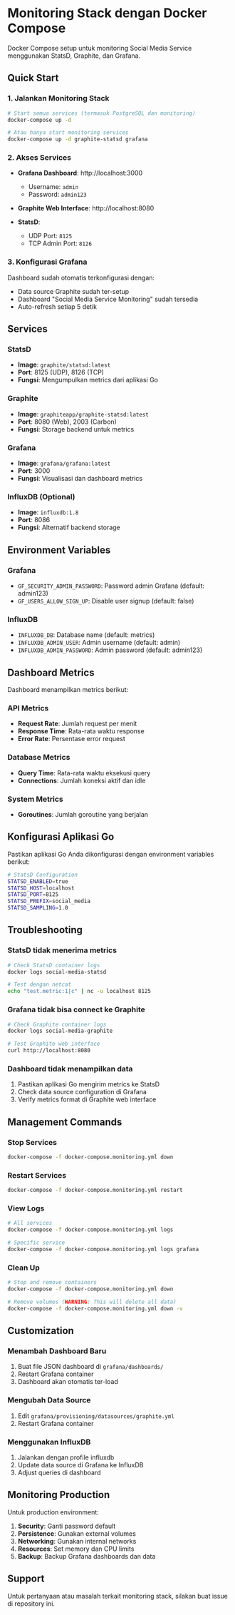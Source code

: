 # Monitoring Stack dengan Docker Compose

Docker Compose setup untuk monitoring Social Media Service menggunakan StatsD, Graphite, dan Grafana.

## Quick Start

### 1. Jalankan Monitoring Stack

```bash
# Start semua services (termasuk PostgreSQL dan monitoring)
docker-compose up -d

# Atau hanya start monitoring services
docker-compose up -d graphite-statsd grafana
```

### 2. Akses Services

- **Grafana Dashboard**: http://localhost:3000

  - Username: `admin`
  - Password: `admin123`

- **Graphite Web Interface**: http://localhost:8080

- **StatsD**:
  - UDP Port: `8125`
  - TCP Admin Port: `8126`

### 3. Konfigurasi Grafana

Dashboard sudah otomatis terkonfigurasi dengan:

- Data source Graphite sudah ter-setup
- Dashboard "Social Media Service Monitoring" sudah tersedia
- Auto-refresh setiap 5 detik

## Services

### StatsD

- **Image**: `graphite/statsd:latest`
- **Port**: 8125 (UDP), 8126 (TCP)
- **Fungsi**: Mengumpulkan metrics dari aplikasi Go

### Graphite

- **Image**: `graphiteapp/graphite-statsd:latest`
- **Port**: 8080 (Web), 2003 (Carbon)
- **Fungsi**: Storage backend untuk metrics

### Grafana

- **Image**: `grafana/grafana:latest`
- **Port**: 3000
- **Fungsi**: Visualisasi dan dashboard metrics

### InfluxDB (Optional)

- **Image**: `influxdb:1.8`
- **Port**: 8086
- **Fungsi**: Alternatif backend storage

## Environment Variables

### Grafana

- `GF_SECURITY_ADMIN_PASSWORD`: Password admin Grafana (default: admin123)
- `GF_USERS_ALLOW_SIGN_UP`: Disable user signup (default: false)

### InfluxDB

- `INFLUXDB_DB`: Database name (default: metrics)
- `INFLUXDB_ADMIN_USER`: Admin username (default: admin)
- `INFLUXDB_ADMIN_PASSWORD`: Admin password (default: admin123)

## Dashboard Metrics

Dashboard menampilkan metrics berikut:

### API Metrics

- **Request Rate**: Jumlah request per menit
- **Response Time**: Rata-rata waktu response
- **Error Rate**: Persentase error request

### Database Metrics

- **Query Time**: Rata-rata waktu eksekusi query
- **Connections**: Jumlah koneksi aktif dan idle

### System Metrics

- **Goroutines**: Jumlah goroutine yang berjalan

## Konfigurasi Aplikasi Go

Pastikan aplikasi Go Anda dikonfigurasi dengan environment variables berikut:

```bash
# StatsD Configuration
STATSD_ENABLED=true
STATSD_HOST=localhost
STATSD_PORT=8125
STATSD_PREFIX=social_media
STATSD_SAMPLING=1.0
```

## Troubleshooting

### StatsD tidak menerima metrics

```bash
# Check StatsD container logs
docker logs social-media-statsd

# Test dengan netcat
echo "test.metric:1|c" | nc -u localhost 8125
```

### Grafana tidak bisa connect ke Graphite

```bash
# Check Graphite container logs
docker logs social-media-graphite

# Test Graphite web interface
curl http://localhost:8080
```

### Dashboard tidak menampilkan data

1. Pastikan aplikasi Go mengirim metrics ke StatsD
2. Check data source configuration di Grafana
3. Verify metrics format di Graphite web interface

## Management Commands

### Stop Services

```bash
docker-compose -f docker-compose.monitoring.yml down
```

### Restart Services

```bash
docker-compose -f docker-compose.monitoring.yml restart
```

### View Logs

```bash
# All services
docker-compose -f docker-compose.monitoring.yml logs

# Specific service
docker-compose -f docker-compose.monitoring.yml logs grafana
```

### Clean Up

```bash
# Stop and remove containers
docker-compose -f docker-compose.monitoring.yml down

# Remove volumes (WARNING: This will delete all data)
docker-compose -f docker-compose.monitoring.yml down -v
```

## Customization

### Menambah Dashboard Baru

1. Buat file JSON dashboard di `grafana/dashboards/`
2. Restart Grafana container
3. Dashboard akan otomatis ter-load

### Mengubah Data Source

1. Edit `grafana/provisioning/datasources/graphite.yml`
2. Restart Grafana container

### Menggunakan InfluxDB

1. Jalankan dengan profile influxdb
2. Update data source di Grafana ke InfluxDB
3. Adjust queries di dashboard

## Monitoring Production

Untuk production environment:

1. **Security**: Ganti password default
2. **Persistence**: Gunakan external volumes
3. **Networking**: Gunakan internal networks
4. **Resources**: Set memory dan CPU limits
5. **Backup**: Backup Grafana dashboards dan data

## Support

Untuk pertanyaan atau masalah terkait monitoring stack, silakan buat issue di repository ini.
